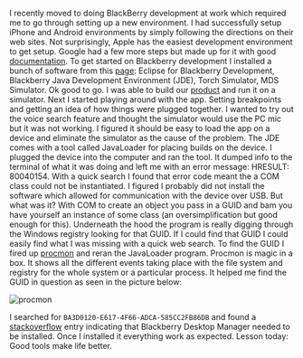 I recently moved to doing BlackBerry development at work which required me to go through setting up a new environment. I had successfully setup iPhone and Android environments by simply following the directions on their web sites. Not surprisingly, Apple has the easiest development environment to get setup. Google had a few more steps but made up for it with good [documentation](http://developer.android.com/sdk/index.html). To get started on Blackberry development I installed a bunch of software from this [page](http://us.blackberry.com/developers/javaappdev/devtools.jsp): Eclipse for Blackberry Development, Blackberry Java Development Environment (JDE), Torch Simulator, MDS Simulator. Ok good to go. I was able to build our [product](http://appworld.blackberry.com/webstore/content/9656?lang=en) and run it on a simulator.  Next I started playing around with the app. Setting breakpoints and getting an idea of how things were plugged together. I wanted to try out the voice search feature and thought the simulator would use the PC mic but it was not working. I figured it should be easy to load the app on a device and eliminate the simulator as the cause of the problem. The JDE comes with a tool called JavaLoader for placing builds on the device. I plugged the device into the computer and ran the tool. It dumped info to the terminal of what it was doing and left me with an error message: HRESULT: 80040154. With a quick search I found that error code meant the a COM class could not be instantiated. I figured I probably did not install the software which allowed for communication with the device over USB. But what was it?   With COM to create an object you pass in a GUID and bam you have yourself an instance of some class (an oversimplification but good enough for this). Underneath the hood the program is really digging through the Windows registry looking for that GUID. If I could find that GUID I could easily find what I was missing with a quick web search.   To find the GUID I fired up [procmon](http://technet.microsoft.com/en-us/sysinternals/bb896645.aspx) and reran the JavaLoader program. Procmon is magic in a box. It shows all the different events taking place with the file system and registry for the whole system or a particular process. It helped me find the GUID in question as seen in the picture below:

![procmon]({{image_path}}procmon.png)

I searched for `BA3D0120-E617-4F66-ADCA-585CC2FB86DB` and found a [stackoverflow](http://stackoverflow.com/questions/1585314/where-can-i-find-a-list-of-well-known-com-object-guids) entry indicating that Blackberry Desktop Manager needed to be installed. Once I installed it everything work as expected.  Lesson today: Good tools make life better.

